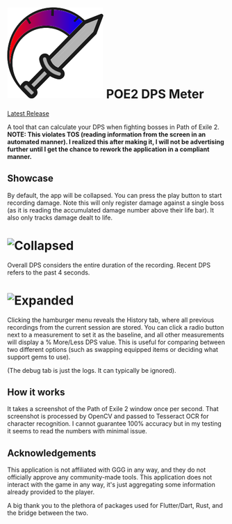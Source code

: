 # ![DPSMeterIcon](https://github.com/AndyWilliams682/dps_meter/blob/main/assets/icon/icon.png) POE2 DPS Meter

[Latest Release](https://github.com/AndyWilliams682/dps_meter/releases/latest)

A tool that can calculate your DPS when fighting bosses in Path of Exile 2. **NOTE: This violates TOS (reading information from the screen in an automated manner). I realized this after making it, I will not be advertising further until I get the chance to rework the application in a compliant manner.**

## Showcase

By default, the app will be collapsed. You can press the play button to start recording damage. Note this will only register damage against a single boss (as it is reading the accumulated damage number above their life bar). It also only tracks damage dealt to life.

# ![Collapsed](https://i.imgur.com/H3nj5gC.png)

Overall DPS considers the entire duration of the recording.
Recent DPS refers to the past 4 seconds.

# ![Expanded](https://i.imgur.com/5MRl7fi.png)

Clicking the hamburger menu reveals the History tab, where all previous recordings from the current session are stored. You can click a radio button next to a measurement to set it as the baseline, and all other measurements will display a % More/Less DPS value. This is useful for comparing between two different options (such as swapping equipped items or deciding what support gems to use).

(The debug tab is just the logs. It can typically be ignored).

## How it works

It takes a screenshot of the Path of Exile 2 window once per second. That screenshot is processed by OpenCV and passed to Tesseract OCR for character recognition. I cannot guarantee 100% accuracy but in my testing it seems to read the numbers with minimal issue.

## Acknowledgements

This application is not affiliated with GGG in any way, and they do not officially approve any community-made tools. This application does not interact with the game in any way, it's just aggregating some information already provided to the player.

A big thank you to the plethora of packages used for Flutter/Dart, Rust, and the bridge between the two.
